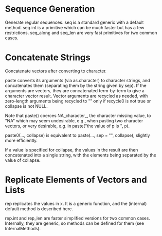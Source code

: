 # Sequence Generation

Generate regular sequences. seq is a standard generic with a default method. seq.int is a primitive which can be much faster but has a few restrictions. seq_along and seq_len are very fast primitives for two common cases.

# Concatenate Strings

Concatenate vectors after converting to character.

paste converts its arguments (via as.character) to character strings, and concatenates them (separating them by the string given by sep). If the arguments are vectors, they are concatenated term-by-term to give a character vector result. Vector arguments are recycled as needed, with zero-length arguments being recycled to "" only if recycle0 is not true or collapse is not NULL.

Note that paste() coerces NA_character_, the character missing value, to "NA" which may seem undesirable, e.g., when pasting two character vectors, or very desirable, e.g. in paste("the value of p is ", p).

paste0(..., collapse) is equivalent to paste(..., sep = "", collapse), slightly more efficiently.

If a value is specified for collapse, the values in the result are then concatenated into a single string, with the elements being separated by the value of collapse.

# Replicate Elements of Vectors and Lists

rep replicates the values in x. It is a generic function, and the (internal) default method is described here.

rep.int and rep_len are faster simplified versions for two common cases. Internally, they are generic, so methods can be defined for them (see InternalMethods).
